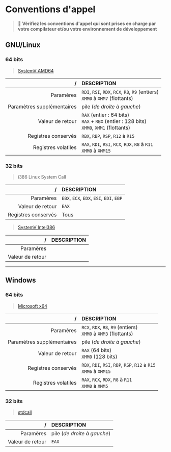 # Conventions d'appel

> 📛 **Vérifiez les conventions d'appel qui sont prises en charge par votre compilateur et/ou votre environnement de développement**

## GNU/Linux

### 64 bits

> [SystemV AMD64](https://www.uclibc.org/docs/psABI-x86_64.pdf)

|/|DESCRIPTION|
|--:|:--|
|Paramères|`RDI`, `RSI`, `RDX`, `RCX`, `R8`, `R9` (entiers)<br>`XMM0` à `XMM7` (flottants)|
|Paramètres supplémentaires|pile (_de droite à gauche_)|
|Valeur de retour|`RAX` (entier : 64 bits)<br>`RAX` + `RBX` (entier : 128 bits)<br>`XMM0`, `XMM1` (flottants)|
|Registres conservés|`RBX`, `RBP`, `RSP`, `R12` à `R15`|
|Registres volatiles|`RAX`, `RDI`, `RSI`, `RCX`, `RDX`, `R8` à `R11`<br>`XMM0` à `XMM15`|

### 32 bits

> i386 Linux System Call

|/|DESCRIPTION|
|--:|:--|
|Paramères|`EBX`, `ECX`, `EDX`, `ESI`, `EDI`, `EBP`|
|Valeur de retour|`EAX`|
|Registres conservés|Tous|

> [SystemV Intel386](https://www.sco.com/developers/devspecs/abi386-4.pdf)

|/|DESCRIPTION|
|--:|:--|
|Paramères||
|Valeur de retour||

---

## Windows

### 64 bits

> [Microsoft x64](https://learn.microsoft.com/en-us/cpp/build/x64-calling-convention)

|/|DESCRIPTION|
|--:|:--|
|Paramères|`RCX`, `RDX`, `R8`, `R9` (entiers)<br>`XMM0` à `XMM3` (flottants)|
|Paramètres supplémentaires|pile (_de droite à gauche_)|
|Valeur de retour|`RAX` (64 bits)<br>`XMM0` (128 bits)|
|Registres conservés|`RBX`, `RDI`, `RSI`, `RBP`, `RSP`, `R12` à `R15`<br>`XMM6` à `XMM15`|
|Registres volatiles|`RAX`, `RCX`, `RDX`, `R8` à `R11`<br>`XMM0` à `XMM5`|

### 32 bits

> [stdcall](https://learn.microsoft.com/en-us/cpp/cpp/stdcall)

|/|DESCRIPTION|
|--:|:--|
|Paramères|pile (_de droite à gauche_)|
|Valeur de retour|`EAX`|
